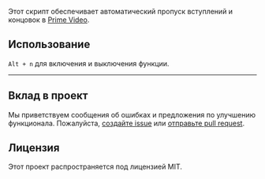 Этот скрипт обеспечивает автоматический пропуск вступлений и концовок в [Prime Video](https://www.amazon.co.jp/gp/video/storefront).

## Использование

`Alt + n` для включения и выключения функции.

---

## Вклад в проект

Мы приветствуем сообщения об ошибках и предложения по улучшению функционала. Пожалуйста, [создайте issue](https://github.com/yossy17/prime-video-auto-skipper/issues) или [отправьте pull request](https://github.com/yossy17/prime-video-auto-skipper/pulls).

## Лицензия

Этот проект распространяется под лицензией MIT.
